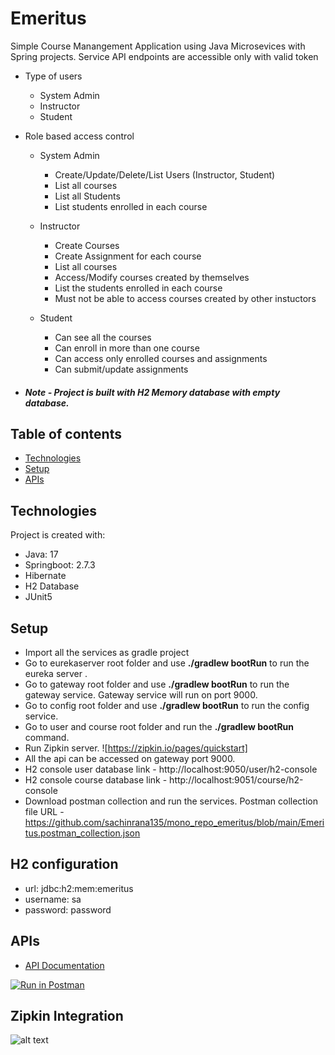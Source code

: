 # Emeritus

Simple Course Manangement Application using Java Microsevices with Spring projects. Service API endpoints are accessible only with valid token 

* Type of users
  * System Admin
  * Instructor
  * Student

* Role based access control
  * System Admin 
    * Create/Update/Delete/List Users (Instructor, Student)
    * List all courses
    * List all Students 
    * List students enrolled in each course

  * Instructor 
    * Create Courses
    * Create Assignment for each course
    * List all courses
    * Access/Modify courses created by themselves
    * List the students enrolled in each course
    * Must not be able to access courses created by other instuctors
  * Student
    * Can see all the courses 
    * Can enroll in more than one course 
    * Can access only enrolled courses and assignments
    * Can submit/update assignments 

* ##### Note - Project is built with H2 Memory database with empty database.


## Table of contents
* [Technologies](#technologies)
* [Setup](#setup)
* [APIs](#apis)


## Technologies

Project is created with:
* Java: 17
* Springboot: 2.7.3
* Hibernate 
* H2 Database
* JUnit5

## Setup
* Import all the services as gradle project
* Go to eurekaserver root folder and use **./gradlew bootRun** to run the eureka server .
* Go to gateway root folder and use **./gradlew bootRun** to run the gateway service. Gateway service will run on port 9000.
* Go to config root folder and use **./gradlew bootRun** to run the config service.
* Go to user and course root folder and run the **./gradlew bootRun** command.
* Run Zipkin server. ![https://zipkin.io/pages/quickstart]
* All the api can be accessed on gateway port 9000.
* H2 console user database link - http://localhost:9050/user/h2-console
* H2 console course database link - http://localhost:9051/course/h2-console
* Download postman collection and run the services. Postman collection file URL -https://github.com/sachinrana135/mono_repo_emeritus/blob/main/Emeritus.postman_collection.json

## H2 configuration
 * url: jdbc:h2:mem:emeritus
 * username: sa
 * password: password

## APIs

* [API Documentation](https://documenter.getpostman.com/view/2141799/2s7YSQYsRN)

[![Run in Postman](https://run.pstmn.io/button.svg)](https://app.getpostman.com/run-collection/d39c67e3b4bc2dfbb007?action=collection%2Fimport)

## Zipkin Integration

![alt text](https://github.com/sachinrana135/mono_repo_emeritus/blob/main/zipkin-integration.png)
